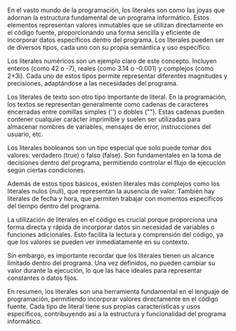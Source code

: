 En el vasto mundo de la programación, los literales son como las joyas que adornan la estructura fundamental de un programa informático. Estos elementos representan valores inmutables que se utilizan directamente en el código fuente, proporcionando una forma sencilla y eficiente de incorporar datos específicos dentro del programa. Los literales pueden ser de diversos tipos, cada uno con su propia semántica y uso específico.

Los literales numéricos son un ejemplo claro de este concepto. Incluyen enteros (como 42 o -7), reales (como 3.14 o -0.001) y complejos (como 2+3i). Cada uno de estos tipos permite representar diferentes magnitudes y precisiones, adaptándose a las necesidades del programa.

Los literales de texto son otro tipo importante de literal. En la programación, los textos se representan generalmente como cadenas de caracteres encerradas entre comillas simples ('') o dobles (""). Estas cadenas pueden contener cualquier carácter imprimible y suelen ser utilizadas para almacenar nombres de variables, mensajes de error, instrucciones del usuario, etc.

Los literales booleanos son un tipo especial que solo puede tomar dos valores: verdadero (true) o falso (false). Son fundamentales en la toma de decisiones dentro del programa, permitiendo controlar el flujo de ejecución según ciertas condiciones.

Además de estos tipos básicos, existen literales más complejos como los literales nulos (null), que representan la ausencia de valor. También hay literales de fecha y hora, que permiten trabajar con momentos específicos del tiempo dentro del programa.

La utilización de literales en el código es crucial porque proporciona una forma directa y rápida de incorporar datos sin necesidad de variables o funciones adicionales. Esto facilita la lectura y comprensión del código, ya que los valores se pueden ver inmediatamente en su contexto.

Sin embargo, es importante recordar que los literales tienen un alcance limitado dentro del programa. Una vez definidos, no pueden cambiar su valor durante la ejecución, lo que las hace ideales para representar constantes o datos fijos.

En resumen, los literales son una herramienta fundamental en el lenguaje de programación, permitiendo incorporar valores directamente en el código fuente. Cada tipo de literal tiene sus propias características y usos específicos, contribuyendo así a la estructura y funcionalidad del programa informático.
